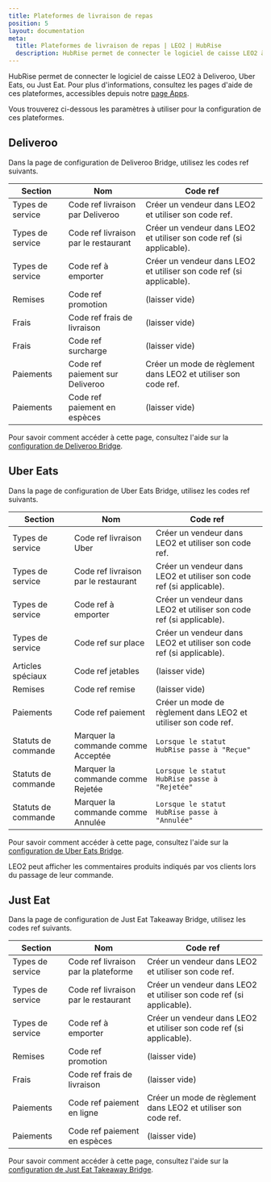 ```yaml
---
title: Plateformes de livraison de repas
position: 5
layout: documentation
meta:
  title: Plateformes de livraison de repas | LEO2 | HubRise
  description: HubRise permet de connecter le logiciel de caisse LEO2 à Deliveroo, Uber Eats, ou Just Eat. Paramètres à utiliser pour configurer la connexion de ces plateformes.
---
```


HubRise permet de connecter le logiciel de caisse LEO2 à Deliveroo, Uber Eats, ou Just Eat. Pour plus d'informations, consultez les pages d'aide de ces plateformes, accessibles depuis notre [page Apps](/apps).

Vous trouverez ci-dessous les paramètres à utiliser pour la configuration de ces plateformes.

## Deliveroo

Dans la page de configuration de Deliveroo Bridge, utilisez les codes ref suivants.

| Section          | Nom                                  | Code ref                                                             |
| ---------------- | ------------------------------------ | -------------------------------------------------------------------- |
| Types de service | Code ref livraison par Deliveroo     | Créer un vendeur dans LEO2 et utiliser son code ref.                 |
| Types de service | Code ref livraison par le restaurant | Créer un vendeur dans LEO2 et utiliser son code ref (si applicable). |
| Types de service | Code ref à emporter                  | Créer un vendeur dans LEO2 et utiliser son code ref (si applicable). |
| Remises          | Code ref promotion                   | (laisser vide)                                                       |
| Frais            | Code ref frais de livraison          | (laisser vide)                                                       |
| Frais            | Code ref surcharge                   | (laisser vide)                                                       |
| Paiements        | Code ref paiement sur Deliveroo      | Créer un mode de règlement dans LEO2 et utiliser son code ref.       |
| Paiements        | Code ref paiement en espèces         | (laisser vide)                                                       |

Pour savoir comment accéder à cette page, consultez l'aide sur la [configuration de Deliveroo Bridge](/apps/deliveroo/configuration).

## Uber Eats

Dans la page de configuration de Uber Eats Bridge, utilisez les codes ref suivants.

| Section             | Nom                                  | Code ref                                                             |
| ------------------- | ------------------------------------ | -------------------------------------------------------------------- |
| Types de service    | Code ref livraison Uber              | Créer un vendeur dans LEO2 et utiliser son code ref.                 |
| Types de service    | Code ref livraison par le restaurant | Créer un vendeur dans LEO2 et utiliser son code ref (si applicable). |
| Types de service    | Code ref à emporter                  | Créer un vendeur dans LEO2 et utiliser son code ref (si applicable). |
| Types de service    | Code ref sur place                   | Créer un vendeur dans LEO2 et utiliser son code ref (si applicable). |
| Articles spéciaux   | Code ref jetables                    | (laisser vide)                                                       |
| Remises             | Code ref remise                      | (laisser vide)                                                       |
| Paiements           | Code ref paiement                    | Créer un mode de règlement dans LEO2 et utiliser son code ref.       |
| Statuts de commande | Marquer la commande comme Acceptée   | `Lorsque le statut HubRise passe à "Reçue"`                          |
| Statuts de commande | Marquer la commande comme Rejetée    | `Lorsque le statut HubRise passe à "Rejetée"`                        |
| Statuts de commande | Marquer la commande comme Annulée    | `Lorsque le statut HubRise passe à "Annulée"`                        |

Pour savoir comment accéder à cette page, consultez l'aide sur la [configuration de Uber Eats Bridge](/apps/uber-eats/configuration).

LEO2 peut afficher les commentaires produits indiqués par vos clients lors du passage de leur commande.

## Just Eat

Dans la page de configuration de Just Eat Takeaway Bridge, utilisez les codes ref suivants.

| Section          | Nom                                  | Code ref                                                             |
| ---------------- | ------------------------------------ | -------------------------------------------------------------------- |
| Types de service | Code ref livraison par la plateforme | Créer un vendeur dans LEO2 et utiliser son code ref.                 |
| Types de service | Code ref livraison par le restaurant | Créer un vendeur dans LEO2 et utiliser son code ref (si applicable). |
| Types de service | Code ref à emporter                  | Créer un vendeur dans LEO2 et utiliser son code ref (si applicable). |
| Remises          | Code ref promotion                   | (laisser vide)                                                       |
| Frais            | Code ref frais de livraison          | (laisser vide)                                                       |
| Paiements        | Code ref paiement en ligne           | Créer un mode de règlement dans LEO2 et utiliser son code ref.       |
| Paiements        | Code ref paiement en espèces         | (laisser vide)                                                       |

Pour savoir comment accéder à cette page, consultez l'aide sur la [configuration de Just Eat Takeaway Bridge](/apps/just-eat-takeaway/configuration).
